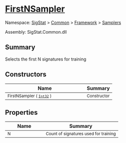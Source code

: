 # [FirstNSampler](./FirstNSampler.md)

Namespace: [SigStat]() > [Common](./../../README.md) > [Framework]() > [Samplers](./README.md)

Assembly: SigStat.Common.dll

## Summary
Selects the first N signatures for training

## Constructors

| Name | Summary | 
| --- | --- | 
| <sub>FirstNSampler ( [`Int32`](https://docs.microsoft.com/en-us/dotnet/api/System.Int32) )</sub><img width=100>| <sub>Constructor</sub>| <br>


## Properties

| Name | Summary | 
| --- | --- | 
| <sub>N</sub><img width=100>| <sub>Count of signatures used for training</sub>| <br>


